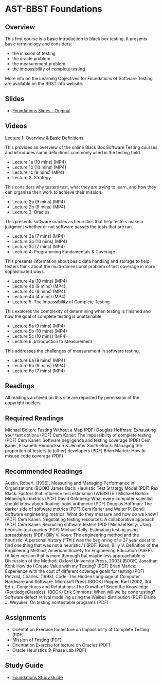 # AST-BBST Foundations

## Overview

This first course is a basic introduction to black box testing. It presents basic terminology and considers:

* the mission of testing
* the oracle problem
* the measurement problem
* the impossibility of complete testing

More info on the Learning Objectives for Foundations of Software Testing are available on the BBST.info website.

## Slides

* [Foundations Slides - Original](./Foundations/slidesBBSTFoundationsNov2010.pdf)

## Videos

Lecture 1: Overview & Basic Definitions

This provides an overview of the online Black Box Software Testing courses and introduces some definitions commonly used in the testing field.

* Lecture 1a \(10 mins\) \(MP4\)
* Lecture 1b \(10 mins\) \(MP4\)
* Lecture 1c \(9 mins\) \(MP4\)
* Lecture 2: Strategy

This considers why testers test, what they are trying to learn, and how they can organize their work to achieve their mission.

* Lecture 2a \(9 mins\) \(MP4\)
* Lecture 2b \(9 mins\) \(MP4\)
* Lecture 3: Oracles

This presents software oracles as heuristics that help testers make a judgment whether or not software passes the tests that are run.

* Lecture 3a \(7 mins\) \(MP4\)
* Lecture 3b \(10 mins\) \(MP4\)
* Lecture 3c \(7 mins\) \(MP4\)
* Lecture 4: Programming Fundamentals & Coverage

This presents information about basic data handling and storage to help testers think about the multi-dimensional problem of test coverage in more sophisticated ways.

* Lecture 4a \(10 mins\) \(MP4\)
* Lecture 4b \(9 mins\) \(MP4\)
* Lecture 4c \(9 mins\) \(MP4\)
* Lecture 4d \(4 mins\) \(MP4\)
* Lecture 5: The Impossibility of Complete Testing

This explores the complexity of determining when testing is finished and how the goal of complete testing is unattainable.

* Lecture 5a \(9 mins\) \(MP4\)
* Lecture 5b \(10 mins\) \(MP4\)
* Lecture 5c \(10 mins\) \(MP4\)
* Lecture 6: Introduction to Measurement

This addresses the challenges of measurement in software testing.

* Lecture 6a \(9 mins\) \(MP4\)
* Lecture 6b \(9 mins\) \(MP4\)
* Lecture 6c \(7 mins\) \(MP4\)

## Readings

All readings archived on this site are reposted by permission of the copyright holders.

## Required Readings

Michael Bolton: Testing Without a Map \(PDF\) Douglas Hoffman: Exhausting your test options \(PDF\) Cem Kaner: The impossibility of complete testing \(PDF\) Cem Kaner: Software negligence and testing coverage \(PDF\) Cem Kaner, Elisabeth Hendrickson & Jennifer Smith-Brock: Managing the proportion of testers to \(other\) developers \(PDF\) Brian Marick: How to misuse code coverage \(PDF\)

## Recommended Readings

Austin, Robert. \(1996\), Measuring and Managing Performance in Organizations \(BOOK\) James Bach: Heuristic Test Strategy Model \(PDF\) Rex Black: Factors that influence test estimation \(WEBSITE \) Michael Bolton: Meaningful metrics \(PDF\) David Goldberg: What every computer scientist should know about floating-point arithmetic \(PDF\) Douglas Hoffman: The darker side of software metrics \(PDF\) Cem Kaner and Walter P. Bond: Software engineering metrics: What do they measure and how do we know? \(PDF\) Cem Kaner: Negotiating testing resources: A collaborative approach \(PDF\) Cem Kaner: Recruiting software testers \(PDF\) Michael Kelly: Using heuristic test oracles \(PDF\) Michael Kelly: Estimating testing using spreadsheets \(PDF\) Billy V. Koen: The engineering method and the heuristic: A personal history \("This was the beginning of a 37 year quest to find one thing that was not a heuristic."\) \(PDF\) Koen, Billy V. Definition of the Engineering Method, American Society for Engineering Education \(ASEE\). \(A later version that is more thorough but maybe less approachable is Discussion of the Method, Oxford University Press, 2003\) \(BOOK\) Jonathan Kohl: How do I Create Value with my Testing? \(PDF\) Brian Marick: Experience with the cost of different coverage goals for testing \(PDF\) Petzold, Charles. \(1993\), Code: The Hidden Language of Computer Hardware and Software. Microsoft Press \(BOOK\) Popper, Karl \(2002, 3rd Ed.\) , Conjectures and Refutations: The Growth of Scientific Knowledge \(RoutledgeClassics\). \(BOOK\) Erik Simmons: When will we be done testing? Software defect arrival modeling using the Weibull distribution \(PDF\) Elaine J. Weyuker: On testing nontestable programs \(PDF\)

## Assignments

* Orientation Exercise for lecture on Impossibility of Complete Testing \(PDF\)
* Mission of Testing \(PDF\)
* Orientation Exercise for lecture on Oracles \(PDF\)
* Oracle Heuristics 3-Phase Lab \(PDF\)

## Study Guide

* [Foundations Study Guide](./Foundations/bbstFoundationsStudyGuide.pdf)

